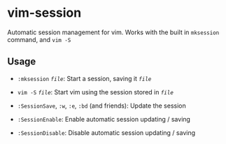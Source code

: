 # vim-session

Automatic session management for vim.
Works with the built in `mksession` command, and `vim -S` 

## Usage

* `:mksession` *`file`*: Start a session, saving it *`file`*

* `vim -S` *`file`*: Start vim using the session stored in *`file`*

* `:SessionSave`, `:w`, `:e`, `:bd` (and friends): Update the session

* `:SessionEnable`: Enable automatic session updating / saving

* `:SessionDisable`: Disable automatic session updating / saving
